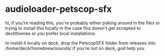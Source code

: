 # audioloader-petscop-sfx
hi, if you're reading this, you're probably either poking around in the files or trying to install this locally in the case this doesn't get accepted to deckthemes or you prefer local installations.

to install it locally on deck, drop the PetscopSFX folder from releases into /home/deck/homebrew/sounds/
if you're not on deck, god help you
